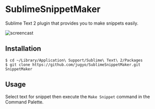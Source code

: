 SublimeSnippetMaker
========

Sublime Text 2 plugin that provides you to make snippets easily.

![screencast](https://raw.github.com/jugyo/SublimeSnippetMaker/master/screencast.gif)

## Installation

```
$ cd ~/Library/Application\ Support/Sublime\ Text\ 2/Packages
$ git clone https://github.com/jugyo/SublimeSnippetMaker.git SnippetMaker
```

## Usage

Select text for snippet then execute the `Make Snippet` command in the Command Palette.
